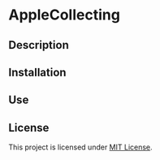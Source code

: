 # AppleCollecting

## Description

## Installation

## Use

## License

This project is licensed under [MIT License](LICENSE).
